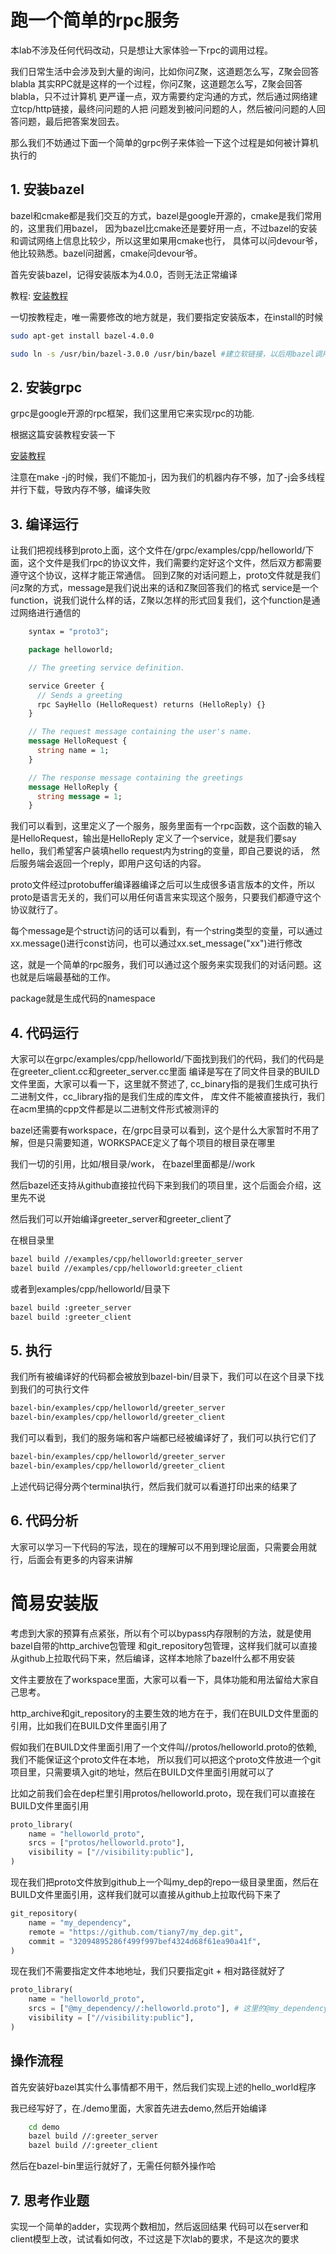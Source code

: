 # 跑一个简单的rpc服务

本lab不涉及任何代码改动，只是想让大家体验一下rpc的调用过程。

我们日常生活中会涉及到大量的询问，比如你问Z聚，这道题怎么写，Z聚会回答blabla
其实RPC就是这样的一个过程，你问Z聚，这道题怎么写，Z聚会回答blabla，只不过计算机
更严谨一点，双方需要约定沟通的方式，然后通过网络建立tcp/http链接，最终问问题的人把
问题发到被问问题的人，然后被问问题的人回答问题，最后把答案发回去。

那么我们不妨通过下面一个简单的grpc例子来体验一下这个过程是如何被计算机执行的

## 1. 安装bazel

bazel和cmake都是我们交互的方式，bazel是google开源的，cmake是我们常用的，这里我们用bazel，
因为bazel比cmake还是要好用一点，不过bazel的安装和调试网络上信息比较少，所以这里如果用cmake也行，
具体可以问devour爷，他比较熟悉。bazel问甜酱，cmake问devour爷。

首先安装bazel，记得安装版本为4.0.0，否则无法正常编译

教程: [安装教程](https://bazel.build/install/ubuntu)

一切按教程走，唯一需要修改的地方就是，我们要指定安装版本，在install的时候

```bash
sudo apt-get install bazel-4.0.0

sudo ln -s /usr/bin/bazel-3.0.0 /usr/bin/bazel #建立软链接，以后用bazel调用的就是4.0.0了
```

## 2. 安装grpc

grpc是google开源的rpc框架，我们这里用它来实现rpc的功能.

根据这篇安装教程安装一下

[安装教程](https://grpc.io/docs/languages/cpp/quickstart/)

注意在make -j的时候，我们不能加-j，因为我们的机器内存不够，加了-j会多线程并行下载，导致内存不够，编译失败

## 3. 编译运行

让我们把视线移到proto上面，这个文件在/grpc/examples/cpp/helloworld/下面，这个文件是我们rpc的协议文件，我们需要约定好这个文件，然后双方都需要遵守这个协议，这样才能正常通信。
回到Z聚的对话问题上，proto文件就是我们问z聚的方式，message是我们说出来的话和Z聚回答我们的格式
service是一个function，说我们说什么样的话，Z聚以怎样的形式回复我们，这个function是通过网络进行通信的
```proto
    syntax = "proto3";

    package helloworld;

    // The greeting service definition.

    service Greeter {
      // Sends a greeting
      rpc SayHello (HelloRequest) returns (HelloReply) {}
    }

    // The request message containing the user's name.
    message HelloRequest {
      string name = 1;
    }

    // The response message containing the greetings
    message HelloReply {
      string message = 1;
    }
```
我们可以看到，这里定义了一个服务，服务里面有一个rpc函数，这个函数的输入是HelloRequest，输出是HelloReply
定义了一个service，就是我们要say hello，我们希望客户装填hello request内为string的变量，即自己要说的话，
然后服务端会返回一个reply，即用户这句话的内容。

proto文件经过protobuffer编译器编译之后可以生成很多语言版本的文件，所以proto是语言无关的，我们可以用任何语言来实现这个服务，只要我们都遵守这个协议就行了。

每个message是个struct访问的话可以看到，有一个string类型的变量，可以通过xx.message()进行const访问，也可以通过xx.set_message("xx")进行修改

这，就是一个简单的rpc服务，我们可以通过这个服务来实现我们的对话问题。这也就是后端最基础的工作。

package就是生成代码的namespace

## 4. 代码运行

大家可以在grpc/examples/cpp/helloworld/下面找到我们的代码，我们的代码是在greeter_client.cc和greeter_server.cc里面
编译是写在了同文件目录的BUILD文件里面，大家可以看一下，这里就不赘述了, cc_binary指的是我们生成可执行二进制文件，cc_library指的是我们生成的库文件，
库文件不能被直接执行，我们在acm里搞的cpp文件都是以二进制文件形式被测评的

bazel还需要有workspace，在/grpc目录可以看到，这个是什么大家暂时不用了解，但是只需要知道，WORKSPACE定义了每个项目的根目录在哪里

我们一切的引用，比如/根目录/work， 在bazel里面都是//work

然后bazel还支持从github直接拉代码下来到我们的项目里，这个后面会介绍，这里先不说

然后我们可以开始编译greeter_server和greeter_client了

在根目录里

```bash
bazel build //examples/cpp/helloworld:greeter_server
bazel build //examples/cpp/helloworld:greeter_client
```

或者到examples/cpp/helloworld/目录下

```bash
bazel build :greeter_server
bazel build :greeter_client
```

## 5. 执行

我们所有被编译好的代码都会被放到bazel-bin/目录下，我们可以在这个目录下找到我们的可执行文件

```bash
bazel-bin/examples/cpp/helloworld/greeter_server
bazel-bin/examples/cpp/helloworld/greeter_client
```
我们可以看到，我们的服务端和客户端都已经被编译好了，我们可以执行它们了

```bash
bazel-bin/examples/cpp/helloworld/greeter_server
bazel-bin/examples/cpp/helloworld/greeter_client
```
上述代码记得分两个terminal执行，然后我们就可以看道打印出来的结果了

## 6. 代码分析
大家可以学习一下代码的写法，现在的理解可以不用到理论层面，只需要会用就行，后面会有更多的内容来讲解

# 简易安装版

考虑到大家的预算有点紧张，所以有个可以bypass内存限制的方法，就是使用bazel自带的http_archive包管理
和git_repository包管理，这样我们就可以直接从github上拉取代码下来，然后编译，这样本地除了bazel什么都不用安装

文件主要放在了workspace里面，大家可以看一下，具体功能和用法留给大家自己思考。

http_archive和git_repository的主要生效的地方在于，我们在BUILD文件里面的引用，比如我们在BUILD文件里面引用了

假如我们在BUILD文件里面引用了一个文件叫//protos/helloworld.proto的依赖, 我们不能保证这个proto文件在本地，
所以我们可以把这个proto文件放进一个git项目里，只需要填入git的地址，然后在BUILD文件里面引用就可以了

比如之前我们会在dep栏里引用protos/helloworld.proto，现在我们可以直接在BUILD文件里面引用

```python
proto_library(
    name = "helloworld_proto",
    srcs = ["protos/helloworld.proto"],
    visibility = ["//visibility:public"],
)
```

现在我们把proto文件放到github上一个叫my_dep的repo一级目录里面，然后在BUILD文件里面引用，这样我们就可以直接从github上拉取代码下来了

```python
git_repository(
    name = "my_dependency",
    remote = "https://github.com/tiany7/my_dep.git",
    commit = "32094895286f499f997bef4324d68f61ea90a41f",
)
```

现在我们不需要指定文件本地地址，我们只要指定git + 相对路径就好了

```python
proto_library(
    name = "helloworld_proto",
    srcs = ["@my_dependency//:helloworld.proto"], # 这里的@my_dependency就是git_repository里面的name
    visibility = ["//visibility:public"],
)
```

## 操作流程
首先安装好bazel其实什么事情都不用干，然后我们实现上述的hello_world程序

我已经写好了，在./demo里面，大家首先进去demo,然后开始编译
    
```bash
    cd demo
    bazel build //:greeter_server
    bazel build //:greeter_client
```

然后在bazel-bin里运行就好了，无需任何额外操作哈


## 7. 思考作业题
实现一个简单的adder，实现两个数相加，然后返回结果
代码可以在server和client模型上改，试试看如何改，不过这是下次lab的要求，不是这次的要求

